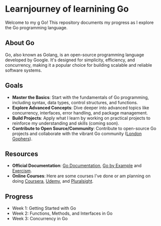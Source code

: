 # Learnjourney of learnining Go

Welcome to my g Go! This repository documents my progress as I explore the Go programming language.

## About Go

Go, also known as Golang, is an open-source programming language developed by Google. It's designed for simplicity, efficiency, and concurrency, making it a popular choice for building scalable and reliable software systems.

## Goals

- **Master the Basics**: Start with the fundamentals of Go programming, including syntax, data types, control structures, and functions.
- **Explore Advanced Concepts**: Dive deeper into advanced topics like concurrency, interfaces, error handling, and package management.
- **Build Projects**: Apply what I learn by working on practical projects to reinforce my understanding and skills (coming soon).
- **Contribute to Open Source/Community**: Contribute to open-source Go projects and collaborate with the vibrant Go community  ([London Gophers](https://gophers.london/)).

## Resources

- **Official Documentation**: [Go Documentation](https://golang.org/doc/), [Go by Example](https://gobyexample.com/) and [Exercism](https://exercism.org/tracks/go).
- **Online Courses**: Here are some courses I've done or am planning on doing [Coursera](https://www.coursera.org/specializations/google-golang), [Udemy](https://www.udemy.com/course/go-the-complete-developers-guide/), and [Pluralsight](https://www.pluralsight.com/paths/go).

## Progress

- Week 1: Getting Started with Go
- Week 2: Functions, Methods, and Interfaces in Go
- Week 3: Concurrency in Go

